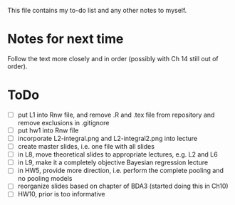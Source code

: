 This file contains my to-do list and any other notes to myself.

# Notes for next time

Follow the text more closely and in order (possibly with Ch 14 still out of order). 

# ToDo

- [ ] put L1 into Rnw file, and remove .R and .tex file from repository and remove exclusions in .gitignore
- [ ] put hw1 into Rnw file
- [ ] incorporate L2-integral.png and L2-integral2.png into lecture
- [ ] create master slides, i.e. one file with all slides
- [ ] in L8, move theoretical slides to appropriate lectures, e.g. L2 and L6
- [ ] in L9, make it a completely objective Bayesian regression lecture
- [ ] in HW5, provide more direction, i.e. perform the complete pooling and no pooling models
- [ ] reorganize slides based on chapter of BDA3 (started doing this in Ch10)
- [ ] HW10, prior is too informative
